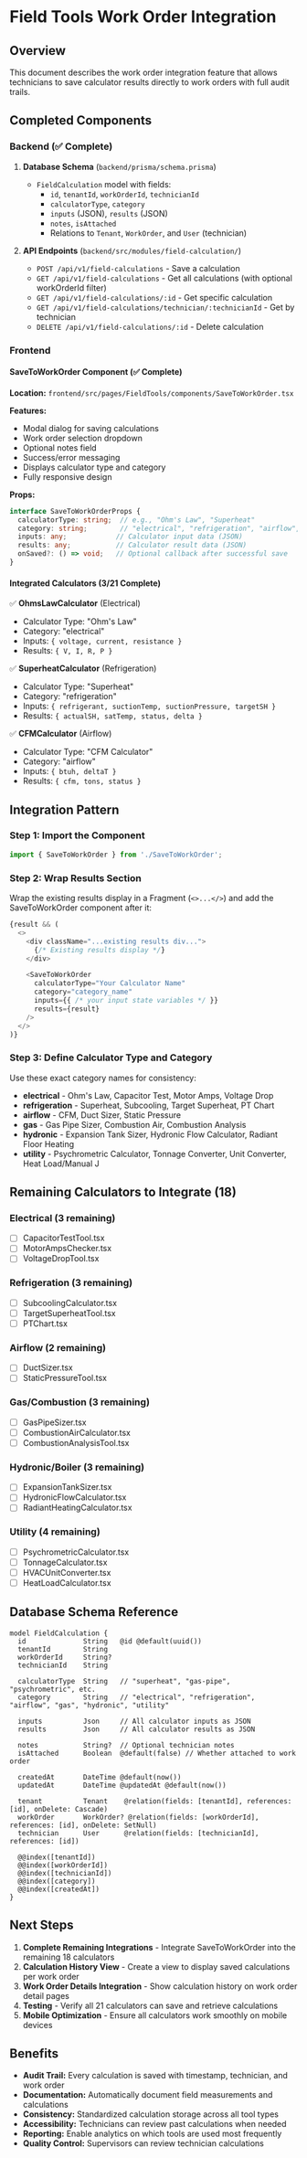 # Field Tools Work Order Integration

## Overview
This document describes the work order integration feature that allows technicians to save calculator results directly to work orders with full audit trails.

## Completed Components

### Backend (✅ Complete)
1. **Database Schema** (`backend/prisma/schema.prisma`)
   - `FieldCalculation` model with fields:
     - `id`, `tenantId`, `workOrderId`, `technicianId`
     - `calculatorType`, `category`
     - `inputs` (JSON), `results` (JSON)
     - `notes`, `isAttached`
     - Relations to `Tenant`, `WorkOrder`, and `User` (technician)

2. **API Endpoints** (`backend/src/modules/field-calculation/`)
   - `POST /api/v1/field-calculations` - Save a calculation
   - `GET /api/v1/field-calculations` - Get all calculations (with optional workOrderId filter)
   - `GET /api/v1/field-calculations/:id` - Get specific calculation
   - `GET /api/v1/field-calculations/technician/:technicianId` - Get by technician
   - `DELETE /api/v1/field-calculations/:id` - Delete calculation

### Frontend

#### SaveToWorkOrder Component (✅ Complete)
**Location:** `frontend/src/pages/FieldTools/components/SaveToWorkOrder.tsx`

**Features:**
- Modal dialog for saving calculations
- Work order selection dropdown
- Optional notes field
- Success/error messaging
- Displays calculator type and category
- Fully responsive design

**Props:**
```typescript
interface SaveToWorkOrderProps {
  calculatorType: string;  // e.g., "Ohm's Law", "Superheat"
  category: string;        // "electrical", "refrigeration", "airflow", "gas", "hydronic", "utility"
  inputs: any;            // Calculator input data (JSON)
  results: any;           // Calculator result data (JSON)
  onSaved?: () => void;   // Optional callback after successful save
}
```

#### Integrated Calculators (3/21 Complete)

✅ **OhmsLawCalculator** (Electrical)
- Calculator Type: "Ohm's Law"
- Category: "electrical"
- Inputs: `{ voltage, current, resistance }`
- Results: `{ V, I, R, P }`

✅ **SuperheatCalculator** (Refrigeration)
- Calculator Type: "Superheat"
- Category: "refrigeration"
- Inputs: `{ refrigerant, suctionTemp, suctionPressure, targetSH }`
- Results: `{ actualSH, satTemp, status, delta }`

✅ **CFMCalculator** (Airflow)
- Calculator Type: "CFM Calculator"
- Category: "airflow"
- Inputs: `{ btuh, deltaT }`
- Results: `{ cfm, tons, status }`

## Integration Pattern

### Step 1: Import the Component
```typescript
import { SaveToWorkOrder } from './SaveToWorkOrder';
```

### Step 2: Wrap Results Section
Wrap the existing results display in a Fragment (`<>...</>`) and add the SaveToWorkOrder component after it:

```typescript
{result && (
  <>
    <div className="...existing results div...">
      {/* Existing results display */}
    </div>

    <SaveToWorkOrder
      calculatorType="Your Calculator Name"
      category="category_name"
      inputs={{ /* your input state variables */ }}
      results={result}
    />
  </>
)}
```

### Step 3: Define Calculator Type and Category
Use these exact category names for consistency:
- **electrical** - Ohm's Law, Capacitor Test, Motor Amps, Voltage Drop
- **refrigeration** - Superheat, Subcooling, Target Superheat, PT Chart
- **airflow** - CFM, Duct Sizer, Static Pressure
- **gas** - Gas Pipe Sizer, Combustion Air, Combustion Analysis
- **hydronic** - Expansion Tank Sizer, Hydronic Flow Calculator, Radiant Floor Heating
- **utility** - Psychrometric Calculator, Tonnage Converter, Unit Converter, Heat Load/Manual J

## Remaining Calculators to Integrate (18)

### Electrical (3 remaining)
- [ ] CapacitorTestTool.tsx
- [ ] MotorAmpsChecker.tsx
- [ ] VoltageDropTool.tsx

### Refrigeration (3 remaining)
- [ ] SubcoolingCalculator.tsx
- [ ] TargetSuperheatTool.tsx
- [ ] PTChart.tsx

### Airflow (2 remaining)
- [ ] DuctSizer.tsx
- [ ] StaticPressureTool.tsx

### Gas/Combustion (3 remaining)
- [ ] GasPipeSizer.tsx
- [ ] CombustionAirCalculator.tsx
- [ ] CombustionAnalysisTool.tsx

### Hydronic/Boiler (3 remaining)
- [ ] ExpansionTankSizer.tsx
- [ ] HydronicFlowCalculator.tsx
- [ ] RadiantHeatingCalculator.tsx

### Utility (4 remaining)
- [ ] PsychrometricCalculator.tsx
- [ ] TonnageCalculator.tsx
- [ ] HVACUnitConverter.tsx
- [ ] HeatLoadCalculator.tsx

## Database Schema Reference

```prisma
model FieldCalculation {
  id              String   @id @default(uuid())
  tenantId        String
  workOrderId     String?
  technicianId    String
  
  calculatorType  String   // "superheat", "gas-pipe", "psychrometric", etc.
  category        String   // "electrical", "refrigeration", "airflow", "gas", "hydronic", "utility"
  
  inputs          Json     // All calculator inputs as JSON
  results         Json     // All calculator results as JSON
  
  notes           String?  // Optional technician notes
  isAttached      Boolean  @default(false) // Whether attached to work order
  
  createdAt       DateTime @default(now())
  updatedAt       DateTime @updatedAt @default(now())
  
  tenant          Tenant    @relation(fields: [tenantId], references: [id], onDelete: Cascade)
  workOrder       WorkOrder? @relation(fields: [workOrderId], references: [id], onDelete: SetNull)
  technician      User      @relation(fields: [technicianId], references: [id])
  
  @@index([tenantId])
  @@index([workOrderId])
  @@index([technicianId])
  @@index([category])
  @@index([createdAt])
}
```

## Next Steps

1. **Complete Remaining Integrations** - Integrate SaveToWorkOrder into the remaining 18 calculators
2. **Calculation History View** - Create a view to display saved calculations per work order
3. **Work Order Details Integration** - Show calculation history on work order detail pages
4. **Testing** - Verify all 21 calculators can save and retrieve calculations
5. **Mobile Optimization** - Ensure all calculators work smoothly on mobile devices

## Benefits

- **Audit Trail:** Every calculation is saved with timestamp, technician, and work order
- **Documentation:** Automatically document field measurements and calculations
- **Consistency:** Standardized calculation storage across all tool types
- **Accessibility:** Technicians can review past calculations when needed
- **Reporting:** Enable analytics on which tools are used most frequently
- **Quality Control:** Supervisors can review technician calculations

